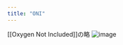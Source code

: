 ```yaml
---
title: "ONI"
---
```


[[Oxygen Not Included]]の略
![image](https://gyazo.com/e2d614d91dee20753c74be4f39963c40/thumb/1000)
